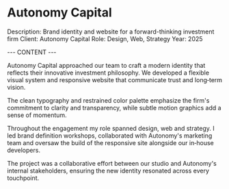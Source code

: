 # Autonomy Capital

Description: Brand identity and website for a forward-thinking investment firm
Client: Autonomy Capital
Role: Design, Web, Strategy
Year: 2025

--- CONTENT ---

Autonomy Capital approached our team to craft a modern identity that reflects their innovative investment philosophy. We developed a flexible visual system and responsive website that communicate trust and long‑term vision.

The clean typography and restrained color palette emphasize the firm's commitment to clarity and transparency, while subtle motion graphics add a sense of momentum.

Throughout the engagement my role spanned design, web and strategy. I led brand definition workshops, collaborated with Autonomy's marketing team and oversaw the build of the responsive site alongside our in‑house developers.

The project was a collaborative effort between our studio and Autonomy's internal stakeholders, ensuring the new identity resonated across every touchpoint.
